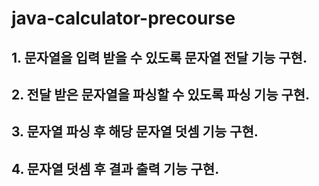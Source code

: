 # java-calculator-precourse

## 1. 문자열을 입력 받을 수 있도록 문자열 전달 기능 구현.

## 2. 전달 받은 문자열을 파싱할 수 있도록 파싱 기능 구현.

## 3. 문자열 파싱 후 해당 문자열 덧셈 기능 구현.

## 4. 문자열 덧셈 후 결과 출력 기능 구현.
